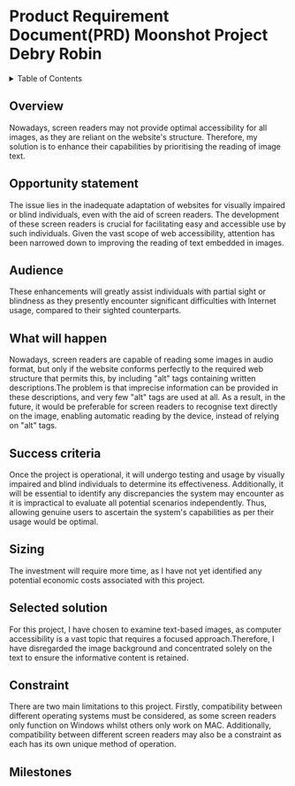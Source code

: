 # Product Requirement Document(PRD) Moonshot Project Debry Robin

<details>
<summary>Table of Contents</summary>

- [Product Requirement Document(PRD) Moonshot Project Debry Robin](#product-requirement-documentprd-moonshot-project-debry-robin)
  - [Overview](#overview)
  - [Opportunity statement](#opportunity-statement)
  - [Audience](#audience)
  - [What will happen](#what-will-happen)
  - [Success criteria](#success-criteria)
  - [Sizing](#sizing)
  - [Selected solution](#selected-solution)
  - [Constraint](#constraint)
  - [Milestones](#milestones)

</details>

## Overview

Nowadays, screen readers may not provide optimal accessibility for all images, as they are reliant on the website's structure. Therefore, my solution is to enhance their capabilities by prioritising the reading of image text.

## Opportunity statement

The issue lies in the inadequate adaptation of websites for visually impaired or blind individuals, even with the aid of screen readers. The development of these screen readers is crucial for facilitating easy and accessible use by such individuals. Given the vast scope of web accessibility, attention has been narrowed down to improving the reading of text embedded in images.

## Audience

These enhancements will greatly assist individuals with partial sight or blindness as they presently encounter significant difficulties with Internet usage, compared to their sighted counterparts.

## What will happen

Nowadays, screen readers are capable of reading some images in audio format, but only if the website conforms perfectly to the required web structure that permits this, by including "alt" tags containing written descriptions.The problem is that imprecise information can be provided in these descriptions, and very few "alt" tags are used at all. As a result, in the future, it would be preferable for screen readers to recognise text directly on the image, enabling automatic reading by the device, instead of relying on "alt" tags.

## Success criteria

Once the project is operational, it will undergo testing and usage by visually impaired and blind individuals to determine its effectiveness. Additionally, it will be essential to identify any discrepancies the system may encounter as it is impractical to evaluate all potential scenarios independently. Thus, allowing genuine users to ascertain the system's capabilities as per their usage would be optimal.

## Sizing

The investment will require more time, as I have not yet identified any potential economic costs associated with this project.

## Selected solution

For this project, I have chosen to examine text-based images, as computer accessibility is a vast topic that requires a focused approach.Therefore, I have disregarded the image background and concentrated solely on the text to ensure the informative content is retained.

## Constraint

There are two main limitations to this project. Firstly, compatibility between different operating systems must be considered, as some screen readers only function on Windows whilst others only work on MAC. Additionally, compatibility between different screen readers may also be a constraint as each has its own unique method of operation.

## Milestones
